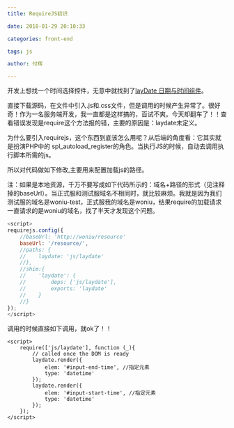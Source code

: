 ```yaml
---
title: RequireJS初识 

date: 2018-01-29 20:10:33 

categories: front-end

tags: js

author: 付辉

---
```


开发上想找一个时间选择控件，无意中就找到了[layDate 日期与时间组件](http://www.layui.com/laydate/)。

直接下载源码，在文件中引入.js和.css文件，但是调用的时候产生异常了。很好奇！作为一名服务端开发，我一直都是这样搞的，百试不爽。今天却翻车了！！查看错误发现是require这个方法报的错，主要的原因是：laydate未定义。

为什么要引入requirejs，这个东西到底该怎么用呢？从后端的角度看：它其实就是扮演PHP中的 spl_autoload_register的角色。当执行JS的时候，自动去调用执行脚本所需的js。

所以对代码做如下修改,主要用来配置加载js的路径。

注：如果是本地资源，千万不要写成如下代码所示的：域名+路径的形式（见注释掉的baseUrl）。当正式服和测试服域名不相同时，就比较麻烦。我就是因为我们测试服的域名是woniu-test，正式服我的域名是woniu，结果require的加载请求一直请求的是woniu的域名，找了半天才发现这个问题。

```js
<script>
requirejs.config({
    //baseUrl: 'http://woniu/resource'
    baseUrl: '/resource/',
    //paths: {
    //    laydate: 'js/laydate'
    //},
    //shim:{
    //    'laydate': {
    //        deps: ['js/laydate'],
    //        exports: 'laydate'
    //    }
    //}
});
</script>
```
调用的时候直接如下调用，就ok了！！
```
<script>
    require(['js/laydate'], function (_){
        // called once the DOM is ready
        laydate.render({
            elem: '#input-end-time', //指定元素
            type: 'datetime'
        });
        laydate.render({
            elem: '#input-start-time', //指定元素
            type: 'datetime'
        });
    });
</script>
```